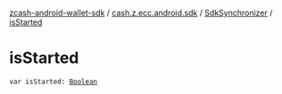 [zcash-android-wallet-sdk](../../index.md) / [cash.z.ecc.android.sdk](../index.md) / [SdkSynchronizer](index.md) / [isStarted](./is-started.md)

# isStarted

`var isStarted: `[`Boolean`](https://kotlinlang.org/api/latest/jvm/stdlib/kotlin/-boolean/index.html)